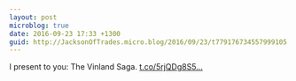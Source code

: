 ```yaml
---
layout: post
microblog: true
date: 2016-09-23 17:33 +1300
guid: http://JacksonOfTrades.micro.blog/2016/09/23/t779176734557999105.html
---
```

I present to you: The Vinland Saga. [t.co/5rjQDg8S5...](https://t.co/5rjQDg8S5h)
